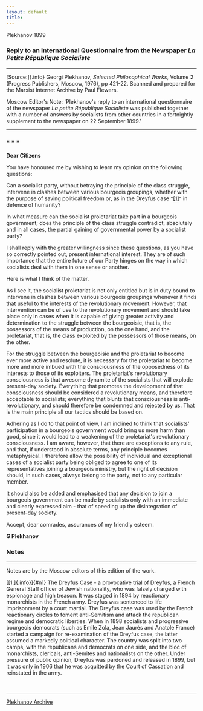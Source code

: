 ```yaml
---
layout: default
title: 
---
```

Plekhanov 1899

### Reply to an International Questionnaire from the Newspaper *La Petite République Socialiste*

------------------------------------------------------------------------

[Source:]{.info} Georgi Plekhanov, *Selected Philosophical Works*,
Volume 2 (Progress Publishers, Moscow, 1976), pp 421-22. Scanned and
prepared for the Marxist Internet Archive by Paul Flewers.

Moscow Editor's Note: 'Plekhanov's reply to an international
questionnaire of the newspaper *La petite République Socialiste* was
published together with a number of answers by socialists from other
countries in a fortnightly supplement to the newspaper on 22 September
1899.'

------------------------------------------------------------------------

### \* \* \*

**Dear Citizens**

You have honoured me by wishing to learn my opinion on the following
questions:

Can a socialist party, without betraying the principle of the class
struggle, intervene in clashes between various bourgeois groupings,
whether with the purpose of saving political freedom or, as in the
Dreyfus case ^[\[1\]](#n1)^ in defence of humanity?

In what measure can the socialist proletariat take part in a bourgeois
government; does the principle of the class struggle contradict,
absolutely and in all cases, the partial gaining of governmental power
by a socialist party?

I shall reply with the greater willingness since these questions, as you
have so correctly pointed out, present international interest. They are
of such importance that the entire future of our Party hinges on the way
in which socialists deal with them in one sense or another.

Here is what I think of the matter.

As I see it, the socialist proletariat is not only entitled but is in
duty bound to intervene in clashes between various bourgeois groupings
whenever it finds that useful to the interests of the revolutionary
movement. However, that intervention can be of use to the revolutionary
movement and should take place only in cases when it is capable of
giving greater activity and determination to the struggle between the
bourgeoisie, that is, the possessors of the means of production, on the
one hand, and the proletariat, that is, the class exploited by the
possessors of those means, on the other.

For the struggle between the bourgeoisie and the proletariat to become
ever more active and resolute, it is necessary for the proletariat to
become more and more imbued with the consciousness of the opposedness of
its interests to those of its exploiters. The proletariat's
revolutionary consciousness is that awesome dynamite of the socialists
that will explode present-day society. Everything that promotes the
development of that consciousness should be considered a revolutionary
means, and therefore acceptable to socialists; everything that blunts
that consciousness is anti-revolutionary, and should therefore be
condemned and rejected by us. That is the main principle all our tactics
should be based on.

Adhering as I do to that point of view, I am inclined to think that
socialists' participation in a bourgeois government would bring us more
harm than good, since it would lead to a weakening of the proletariat's
revolutionary consciousness. I am aware, however, that there are
exceptions to any rule, and that, if understood in absolute terms, any
principle becomes metaphysical. I therefore allow the possibility of
individual and exceptional cases of a socialist party being obliged to
agree to one of its representatives joining a bourgeois ministry, but
the right of decision should, in such cases, always belong to the party,
not to any particular member.

It should also be added and emphasised that any decision to join a
bourgeois government can be made by socialists only with an immediate
and clearly expressed aim - that of speeding up the disintegration of
present-day society.

Accept, dear comrades, assurances of my friendly esteem.

**G Plekhanov**

### Notes

------------------------------------------------------------------------

Notes are by the Moscow editors of this edition of the work.

[[1.]{.info}]{#n1} The Dreyfus Case - a provocative trial of Dreyfus, a
French General Staff officer of Jewish nationality, who was falsely
charged with espionage and high treason. It was staged in 1894 by
reactionary monarchists in the French army. Dreyfus was sentenced to
life imprisonment by a court martial. The Dreyfus case was used by the
French reactionary circles to foment anti-Semitism and attack the
republican regime and democratic liberties. When in 1898 socialists and
progressive bourgeois democrats (such as Emile Zola, Jean Jaurès and
Anatole France) started a campaign for re-examination of the Dreyfus
case, the latter assumed a markedly political character. The country was
split into two camps, with the republicans and democrats on one side,
and the bloc of monarchists, clericals, anti-Semites and nationalists on
the other. Under pressure of public opinion, Dreyfus was pardoned and
released in 1899, but it was only in 1906 that he was acquitted by the
Court of Cassation and reinstated in the army.

 

------------------------------------------------------------------------

[Plekhanov Archive](../index.htm)
